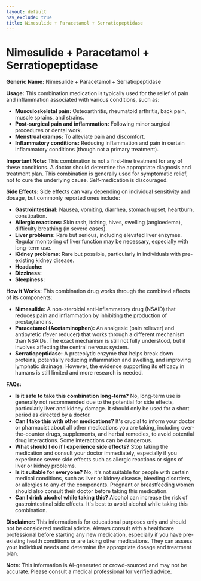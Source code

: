 ```yaml
---
layout: default
nav_exclude: true
title: Nimesulide + Paracetamol + Serratiopeptidase
---
```


# Nimesulide + Paracetamol + Serratiopeptidase

**Generic Name:** Nimesulide + Paracetamol + Serratiopeptidase

**Usage:** This combination medication is typically used for the relief of pain and inflammation associated with various conditions, such as:

* **Musculoskeletal pain:**  Osteoarthritis, rheumatoid arthritis, back pain, muscle sprains, and strains.
* **Post-surgical pain and inflammation:** Following minor surgical procedures or dental work.
* **Menstrual cramps:** To alleviate pain and discomfort.
* **Inflammatory conditions:**  Reducing inflammation and pain in certain inflammatory conditions (though not a primary treatment).


**Important Note:** This combination is not a first-line treatment for any of these conditions.  A doctor should determine the appropriate diagnosis and treatment plan.  This combination is generally used for symptomatic relief, not to cure the underlying cause.  Self-medication is discouraged.

**Side Effects:**  Side effects can vary depending on individual sensitivity and dosage, but commonly reported ones include:

* **Gastrointestinal:** Nausea, vomiting, diarrhea, stomach upset, heartburn, constipation.
* **Allergic reactions:** Skin rash, itching, hives, swelling (angioedema), difficulty breathing (in severe cases).
* **Liver problems:**  Rare but serious, including elevated liver enzymes.  Regular monitoring of liver function may be necessary, especially with long-term use.
* **Kidney problems:**  Rare but possible, particularly in individuals with pre-existing kidney disease.
* **Headache:**
* **Dizziness:**
* **Sleepiness:**


**How it Works:** This combination drug works through the combined effects of its components:

* **Nimesulide:** A non-steroidal anti-inflammatory drug (NSAID) that reduces pain and inflammation by inhibiting the production of prostaglandins.
* **Paracetamol (Acetaminophen):** An analgesic (pain reliever) and antipyretic (fever reducer) that works through a different mechanism than NSAIDs.  The exact mechanism is still not fully understood, but it involves affecting the central nervous system.
* **Serratiopeptidase:** A proteolytic enzyme that helps break down proteins, potentially reducing inflammation and swelling, and improving lymphatic drainage.  However, the evidence supporting its efficacy in humans is still limited and more research is needed.


**FAQs:**

* **Is it safe to take this combination long-term?**  No, long-term use is generally not recommended due to the potential for side effects, particularly liver and kidney damage.  It should only be used for a short period as directed by a doctor.
* **Can I take this with other medications?**  It's crucial to inform your doctor or pharmacist about all other medications you are taking, including over-the-counter drugs, supplements, and herbal remedies, to avoid potential drug interactions.  Some interactions can be dangerous.
* **What should I do if I experience side effects?**  Stop taking the medication and consult your doctor immediately, especially if you experience severe side effects such as allergic reactions or signs of liver or kidney problems.
* **Is it suitable for everyone?** No, it's not suitable for people with certain medical conditions, such as liver or kidney disease, bleeding disorders, or allergies to any of the components. Pregnant or breastfeeding women should also consult their doctor before taking this medication.
* **Can I drink alcohol while taking this?**  Alcohol can increase the risk of gastrointestinal side effects.  It's best to avoid alcohol while taking this combination.


**Disclaimer:** This information is for educational purposes only and should not be considered medical advice. Always consult with a healthcare professional before starting any new medication, especially if you have pre-existing health conditions or are taking other medications.  They can assess your individual needs and determine the appropriate dosage and treatment plan.


**Note:** This information is AI-generated or crowd-sourced and may not be accurate. Please consult a medical professional for verified advice.